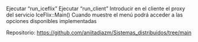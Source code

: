 
Ejecutar “run_iceflix” 
Ejecutar “run_client” 
Introducir en el cliente el proxy del servicio IceFlix::Main() 
Cuando muestre el menú podrá acceder a las opciones disponibles implementadas

Repositorio: https://github.com/aniitadiazm/Sistemas_distribuidos/tree/main